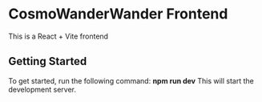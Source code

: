 # CosmoWanderWander Frontend

This is a React + Vite frontend

## Getting Started

To get started, run the following command:   **npm run dev**
  This will start the development server.
